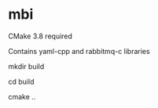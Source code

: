 # mbi

CMake 3.8 required

Contains yaml-cpp and rabbitmq-c libraries



mkdir build

cd build

cmake ..
